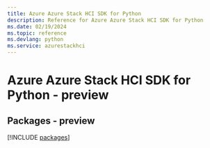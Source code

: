 ```yaml
---
title: Azure Azure Stack HCI SDK for Python
description: Reference for Azure Azure Stack HCI SDK for Python
ms.date: 02/19/2024
ms.topic: reference
ms.devlang: python
ms.service: azurestackhci
---
```

# Azure Azure Stack HCI SDK for Python - preview
## Packages - preview
[!INCLUDE [packages](azure-stack-hci-index.md)]